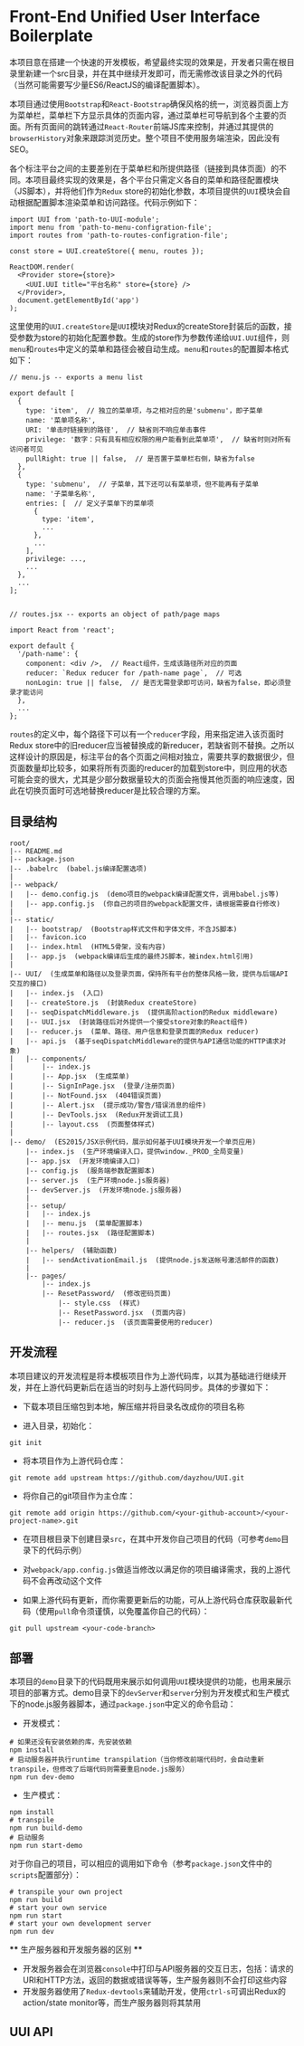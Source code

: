 # Front-End Unified User Interface Boilerplate


本项目意在搭建一个快速的开发模板，希望最终实现的效果是，开发者只需在根目录里新建一个src目录，并在其中继续开发即可，而无需修改该目录之外的代码（当然可能需要写少量ES6/ReactJS的编译配置脚本）。

本项目通过使用`Bootstrap`和`React-Bootstrap`确保风格的统一，浏览器页面上方为菜单栏，菜单栏下方显示具体的页面内容，通过菜单栏可导航到各个主要的页面。所有页面间的跳转通过`React-Router`前端JS库来控制，并通过其提供的`browserHistory`对象来跟踪浏览历史。整个项目不使用服务端渲染，因此没有SEO。

各个标注平台之间的主要差别在于菜单栏和所提供路径（链接到具体页面）的不同。本项目最终实现的效果是，各个平台只需定义各自的菜单和路径配置模块（JS脚本），并将他们作为`Redux` store的初始化参数，本项目提供的`UUI`模块会自动根据配置脚本渲染菜单和访问路径。代码示例如下：

```
import UUI from 'path-to-UUI-module';
import menu from 'path-to-menu-configration-file';
import routes from 'path-to-routes-configration-file';

const store = UUI.createStore({ menu, routes });

ReactDOM.render(
  <Provider store={store}>
    <UUI.UUI title="平台名称" store={store} />
  </Provider>,
  document.getElementById('app')
);
```

这里使用的`UUI.createStore`是`UUI`模块对Redux的createStore封装后的函数，接受参数为store的初始化配置参数。生成的store作为参数传递给`UUI.UUI`组件，则`menu`和`routes`中定义的菜单和路径会被自动生成。`menu`和`routes`的配置脚本格式如下：

```
// menu.js -- exports a menu list

export default [
  {
    type: 'item',  // 独立的菜单项，与之相对应的是'submenu'，即子菜单
    name: '菜单项名称',
    URI: '单击时链接到的路径',  // 缺省则不响应单击事件
    privilege: '数字：只有具有相应权限的用户能看到此菜单项',  // 缺省时则对所有访问者可见
    pullRight: true || false,  // 是否置于菜单栏右侧，缺省为false
  },
  {
    type: 'submenu',  // 子菜单，其下还可以有菜单项，但不能再有子菜单
    name: '子菜单名称',
    entries: [  // 定义子菜单下的菜单项
      {
        type: 'item',
        ...
      },
      ...
    ],
    privilege: ...,
    ...
  },
  ...
];


// routes.jsx -- exports an object of path/page maps

import React from 'react';

export default {
  '/path-name': {
    component: <div />,  // React组件，生成该路径所对应的页面
    reducer: `Redux reducer for /path-name page`,  // 可选
    nonLogin: true || false,  // 是否无需登录即可访问，缺省为false，即必须登录才能访问
  },
  ...
};
```

`routes`的定义中，每个路径下可以有一个`reducer`字段，用来指定进入该页面时Redux store中的旧reducer应当被替换成的新reducer，若缺省则不替换。之所以这样设计的原因是，标注平台的各个页面之间相对独立，需要共享的数据很少，但页面数量却比较多，如果将所有页面的reducer的加载到store中，则应用的状态可能会变的很大，尤其是少部分数据量较大的页面会拖慢其他页面的响应速度，因此在切换页面时可选地替换reducer是比较合理的方案。


## 目录结构

```
root/
|-- README.md
|-- package.json
|-- .babelrc  (babel.js编译配置选项)
|
|-- webpack/
|   |-- demo.config.js  (demo项目的webpack编译配置文件，调用babel.js等)
|   |-- app.config.js  (你自己的项目的webpack配置文件，请根据需要自行修改)
|
|-- static/
|   |-- bootstrap/  (Bootstrap样式文件和字体文件，不含JS脚本)
|   |-- favicon.ico
|   |-- index.html  (HTML5骨架，没有内容)
|   |-- app.js  (webpack编译后生成的最终JS脚本，被index.html引用)
|
|-- UUI/  (生成菜单和路径以及登录页面，保持所有平台的整体风格一致，提供与后端API交互的接口)
|   |-- index.js  (入口)
|   |-- createStore.js  (封装Redux createStore)
|   |-- seqDispatchMiddleware.js  (提供高阶action的Redux middleware)
|   |-- UUI.jsx  (封装路径后对外提供一个接受store对象的React组件)
|   |-- reducer.js  (菜单、路径、用户信息和登录页面的Redux reducer)
|   |-- api.js  (基于seqDispatchMiddleware的提供与API通信功能的HTTP请求对象)
|   |-- components/
|       |-- index.js
|       |-- App.jsx  (生成菜单)
|       |-- SignInPage.jsx  (登录/注册页面)
|       |-- NotFound.jsx  (404错误页面)
|       |-- Alert.jsx  (提示成功/警告/错误消息的组件)
|       |-- DevTools.jsx  (Redux开发调试工具)
|       |-- layout.css  (页面整体样式)
|
|-- demo/  (ES2015/JSX示例代码，展示如何基于UUI模块开发一个单页应用)
    |-- index.js  (生产环境编译入口，提供window._PROD_全局变量)
    |-- app.jsx  (开发环境编译入口)
    |-- config.js  (服务端参数配置脚本)
    |-- server.js  (生产环境node.js服务器)
    |-- devServer.js  (开发环境node.js服务器)
    |
    |-- setup/
    |   |-- index.js
    |   |-- menu.js  (菜单配置脚本)
    |   |-- routes.jsx  (路径配置脚本)
    |
    |-- helpers/  (辅助函数)
    |   |-- sendActivationEmail.js  (提供node.js发送帐号激活邮件的函数)
    |
    |-- pages/
        |-- index.js
        |-- ResetPassword/  (修改密码页面)
            |-- style.css  (样式)
            |-- ResetPassword.jsx  (页面内容)
            |-- reducer.js  (该页面需要使用的reducer)
```


## 开发流程

本项目建议的开发流程是将本模板项目作为上游代码库，以其为基础进行继续开发，并在上游代码更新后在适当的时刻与上游代码同步。具体的步骤如下：

- 下载本项目压缩包到本地，解压缩并将目录名改成你的项目名称

- 进入目录，初始化：
```
git init
```

- 将本项目作为上游代码仓库：
```
git remote add upstream https://github.com/dayzhou/UUI.git
```

- 将你自己的git项目作为主仓库：
```
git remote add origin https://github.com/<your-github-account>/<your-project-name>.git
```

- 在项目根目录下创建目录`src`，在其中开发你自己项目的代码（可参考`demo`目录下的代码示例）

- 对`webpack/app.config.js`做适当修改以满足你的项目编译需求，我的上游代码不会再改动这个文件

- 如果上游代码有更新，而你需要更新后的功能，可从上游代码仓库获取最新代码（使用`pull`命令须谨慎，以免覆盖你自己的代码）：
```
git pull upstream <your-code-branch>
```


## 部署

本项目的`demo`目录下的代码既用来展示如何调用`UUI`模块提供的功能，也用来展示项目的部署方式。demo目录下的`devServer`和`server`分别为开发模式和生产模式下的node.js服务器脚本，通过`package.json`中定义的命令启动：

- 开发模式：
```
# 如果还没有安装依赖的库，先安装依赖
npm install
# 启动服务器并执行runtime transpilation（当你修改前端代码时，会自动重新transpile，但修改了后端代码则需要重启node.js服务）
npm run dev-demo
```

- 生产模式：
```
npm install
# transpile
npm run build-demo
# 启动服务
npm run start-demo
```

对于你自己的项目，可以相应的调用如下命令（参考`package.json`文件中的`scripts`配置部分）：
```
# transpile your own project
npm run build
# start your own service
npm run start
# start your own development server
npm run dev
```

__**__ 生产服务器和开发服务器的区别 __**__
- 开发服务器会在浏览器`console`中打印与API服务器的交互日志，包括：请求的URI和HTTP方法，返回的数据或错误等等，生产服务器则不会打印这些内容
- 开发服务器使用了`Redux-devtools`来辅助开发，使用`ctrl-s`可调出Redux的action/state monitor等，而生产服务器则将其禁用


## UUI API
